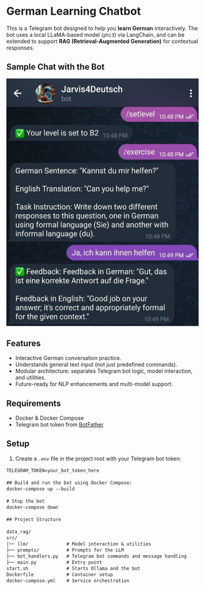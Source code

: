 # German Learning Chatbot

This is a Telegram bot designed to help you **learn German** interactively. The bot uses a local LLaMA-based model (`phi3`) via LangChain, and can be extended to support **RAG (Retrieval-Augmented Generation)** for contextual responses.

## Sample Chat with the Bot

![Telegram Bot Chat](assets/screenshot.jpg)

## Features

- Interactive German conversation practice.
- Understands general text input (not just predefined commands).
- Modular architecture: separates Telegram bot logic, model interaction, and utilities.
- Future-ready for NLP enhancements and multi-model support.

## Requirements

- Docker & Docker Compose
- Telegram bot token from [BotFather](https://t.me/BotFather)


## Setup

1. Create a `.env` file in the project root with your Telegram bot token:

```env
TELEGRAM_TOKEN=your_bot_token_here

## Build and run the bot using Docker Compose:
docker-compose up --build

# Stop the bot 
docker-compose down

## Project Structure

data_rag/
src/
|── llm/              # Model interaction & utilities
├── prompts/          # Prompts for the LLM
├── bot_handlers.py   # Telegram bot commands and message handling
├── main.py           # Entry point
start.sh              # Starts Ollama and the bot
Dockerfile            # Container setup
docker-compose.yml    # Service orchestration


